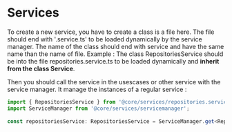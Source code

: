 # Services
To create a new service, you have to create a class is a file here. The file should end with '.service.ts' to be loaded dynamically by the service manager.
The name of the class should end with service and have the same name than the name of file.
Example :
The class RepositoriesService should be into the file repositories.service.ts to be loaded dynamically and **inherit from the class Service**.

Then you should call the service in the usescases or other service with the service manager. It manage the instances of a regular service :
```typescript
import { RepositoriesService } from '@core/services/repositories.service';
import ServiceManager from '@core/services/servicemanager';
    
const repositoriesService: RepositoriesService = ServiceManager.get<RepositoriesService>(RepositoriesService.name);
```
